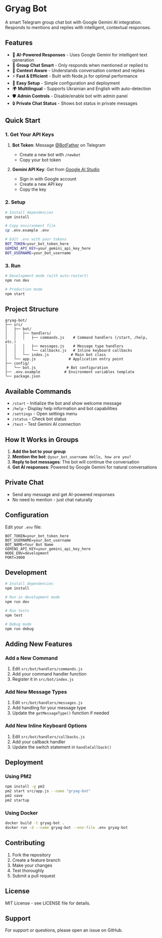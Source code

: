 # Gryag Bot

A smart Telegram group chat bot with Google Gemini AI integration. Responds to mentions and replies with intelligent, contextual responses.

## Features

- 🤖 **AI-Powered Responses** - Uses Google Gemini for intelligent text generation
- 💬 **Group Chat Smart** - Only responds when mentioned or replied to
- 🎯 **Context Aware** - Understands conversation context and replies
- ⚡ **Fast & Efficient** - Built with Node.js for optimal performance
- 🔧 **Easy Setup** - Simple configuration and deployment
- 🌍 **Multilingual** - Supports Ukrainian and English with auto-detection
- 🛡️ **Admin Controls** - Disable/enable bot with admin panel
- 🔒 **Private Chat Status** - Shows bot status in private messages

## Quick Start

### 1. Get Your API Keys

1. **Bot Token**: Message [@BotFather](https://t.me/BotFather) on Telegram
   - Create a new bot with `/newbot`
   - Copy your bot token

2. **Gemini API Key**: Get from [Google AI Studio](https://aistudio.google.com/app/apikey)
   - Sign in with Google account
   - Create a new API key
   - Copy the key

### 2. Setup

```bash
# Install dependencies
npm install

# Copy environment file
cp .env.example .env

# Edit .env with your tokens
BOT_TOKEN=your_bot_token_here
GEMINI_API_KEY=your_gemini_api_key_here
BOT_USERNAME=your_bot_username
```

### 3. Run

```bash
# Development mode (with auto-restart)
npm run dev

# Production mode
npm start
```

## Project Structure

```
gryag-bot/
├── src/
│   ├── bot/
│   │   ├── handlers/
│   │   │   ├── commands.js    # Command handlers (/start, /help, etc.)
│   │   │   ├── messages.js    # Message type handlers
│   │   │   └── callbacks.js   # Inline keyboard callbacks
│   │   └── index.js          # Main bot class
│   └── app.js               # Application entry point
├── config/
│   └── bot.js              # Bot configuration
├── .env.example           # Environment variables template
└── package.json
```

## Available Commands

- `/start` - Initialize the bot and show welcome message
- `/help` - Display help information and bot capabilities
- `/settings` - Open settings menu
- `/status` - Check bot status
- `/test` - Test Gemini AI connection

## How It Works in Groups

1. **Add the bot to your group**
2. **Mention the bot**: `@your_bot_username Hello, how are you?`
3. **Reply to bot messages**: The bot will continue the conversation
4. **Get AI responses**: Powered by Google Gemini for natural conversations

## Private Chat

- Send any message and get AI-powered responses
- No need to mention - just chat naturally

## Configuration

Edit your `.env` file:

```env
BOT_TOKEN=your_bot_token_here
BOT_USERNAME=your_bot_username
BOT_NAME=Your Bot Name
GEMINI_API_KEY=your_gemini_api_key_here
NODE_ENV=development
PORT=3000
```

## Development

```bash
# Install dependencies
npm install

# Run in development mode
npm run dev

# Run tests
npm test

# Debug mode
npm run debug
```

## Adding New Features

### Add a New Command

1. Edit `src/bot/handlers/commands.js`
2. Add your command handler function
3. Register it in `src/bot/index.js`

### Add New Message Types

1. Edit `src/bot/handlers/messages.js`
2. Add handling for your message type
3. Update the `getMessageType()` function if needed

### Add New Inline Keyboard Options

1. Edit `src/bot/handlers/callbacks.js`
2. Add your callback handler
3. Update the switch statement in `handleCallback()`

## Deployment

### Using PM2

```bash
npm install -g pm2
pm2 start src/app.js --name "gryag-bot"
pm2 save
pm2 startup
```

### Using Docker

```bash
docker build -t gryag-bot .
docker run -d --name gryag-bot --env-file .env gryag-bot
```

## Contributing

1. Fork the repository
2. Create a feature branch
3. Make your changes
4. Test thoroughly
5. Submit a pull request

## License

MIT License - see LICENSE file for details.

## Support

For support or questions, please open an issue on GitHub.
